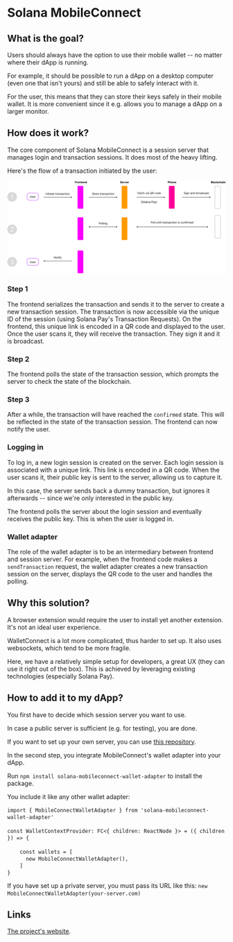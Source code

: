 # Solana MobileConnect

## What is the goal?

Users should always have the option to use their mobile wallet -- no matter where their dApp is running.

For example, it should be possible to run a dApp on a desktop computer (even one that isn't yours) and still be able to safely interact with it.

For the user, this means that they can store their keys safely in their mobile wallet. It is more convenient since it e.g. allows you to manage a dApp on a larger monitor.

## How does it work?

The core component of Solana MobileConnect is a session server that manages login and transaction sessions. It does most of the heavy lifting.

Here's the flow of a transaction initiated by the user:

![Transaction flow](/img/flow.svg)

### Step 1

The frontend serializes the transaction and sends it to the server to create a new transaction session. The transaction is now accessible via the unique ID of the session (using Solana Pay's Transaction Requests). On the frontend, this unique link is encoded in a QR code and displayed to the user. Once the user scans it, they will receive the transaction. They sign it and it is broadcast.

### Step 2

The frontend polls the state of the transaction session, which prompts the server to check the state of the blockchain.

### Step 3

After a while, the transaction will have reached the `confirmed` state. This will be reflected in the state of the transaction session. The frontend can now notify the user.

### Logging in

To log in, a new login session is created on the server. Each login session is associated with a unique link. This link is encoded in a QR code. When the user scans it, their public key is sent to the server, allowing us to capture it.

In this case, the server sends back a dummy transaction, but ignores it afterwards -- since we're only interested in the public key.

The frontend polls the server about the login session and eventually receives the public key. This is when the user is logged in.

### Wallet adapter

The role of the wallet adapter is to be an intermediary between frontend and session server. For example, when the frontend code makes a `sendTransaction` request, the wallet adapter creates a new transaction session on the server, displays the QR code to the user and handles the polling.

## Why this solution?

A browser extension would require the user to install yet another extension. It's not an ideal user experience.

WalletConnect is a lot more complicated, thus harder to set up. It also uses websockets, which tend to be more fragile.

Here, we have a relatively simple setup for developers, a great UX (they can use it right out of the box). This is achieved by leveraging existing technologies (especially Solana Pay).

## How to add it to my dApp?

You first have to decide which session server you want to use.

In case a public server is sufficient (e.g. for testing), you are done.

If you want to set up your own server, you can use [this repository]().

In the second step, you integrate MobileConnect's wallet adapter into your dApp.

Run `npm install solana-mobileconnect-wallet-adapter` to install the package.

You include it like any other wallet adapter:
```
import { MobileConnectWalletAdapter } from 'solana-mobileconnect-wallet-adapter'

const WalletContextProvider: FC<{ children: ReactNode }> = ({ children }) => {

    const wallets = [
      new MobileConnectWalletAdapter(),
    ]
}
```

If you have set up a private server, you must pass its URL like this: `new MobileConnectWalletAdapter(your-server.com)`

## Links

[The project's website](https://solana-mobileconnect).
